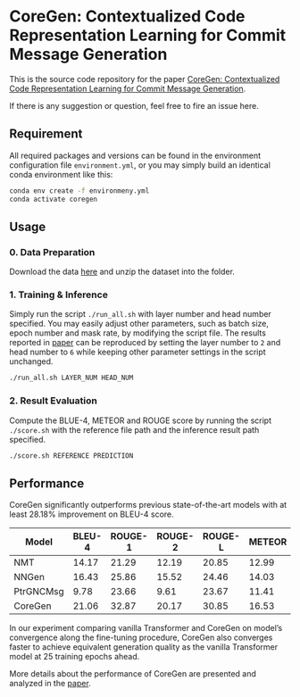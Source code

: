 # CoreGen: Contextualized Code Representation Learning for Commit Message Generation
This is the source code repository for the paper [CoreGen: Contextualized Code Representation Learning for Commit Message Generation](https://arxiv.org/abs/2007.06934).

If there is any suggestion or question, feel free to fire an issue here.

## Requirement

All required packages and versions can be found in the environment configuration file `environment.yml`, or you may simply build an identical conda environment like this:

```bash
conda env create -f environmeny.yml
conda activate coregen
```

## Usage
### 0. Data Preparation

Download the data [here](https://mycuhk-my.sharepoint.com/:u:/g/personal/1155079751_link_cuhk_edu_hk/EXsJ_2t1qtJHlFz9FEQe3swBx-Atm31Sg0cBbiDq6dW7ag?e=lUTeQQ) and unzip the dataset into the folder.

### 1. Training & Inference
Simply run the script `./run_all.sh` with layer number and head number specified. You may easily adjust other parameters, such as batch size, epoch number and mask rate, by modifying the script file. The results reported in [paper](https://arxiv.org/abs/2007.06934) can be reproduced by setting the layer number to `2` and head number to `6` while keeping other parameter settings in the script unchanged.

```bash
./run_all.sh LAYER_NUM HEAD_NUM
```

### 2. Result Evaluation

Compute the BLUE-4, METEOR and ROUGE score by running the script `./score.sh` with the reference file path and the inference result path specified. 

```bash
./score.sh REFERENCE PREDICTION
```
## Performance
CoreGen significantly outperforms previous state-of-the-art models with at least 28.18% improvement on BLEU-4 score. 

| Model     | BLEU-4 | ROUGE-1 | ROUGE-2 | ROUGE-L | METEOR |
| --------- | ------ | ------- | ------- | ------- | ------ |
| NMT       | 14.17  | 21.29   | 12.19   | 20.85   | 12.99  |
| NNGen     | 16.43  | 25.86   | 15.52   | 24.46   | 14.03  |
| PtrGNCMsg | 9.78   | 23.66   | 9.61    | 23.67   | 11.41  |
| CoreGen   | 21.06  | 32.87   | 20.17   | 30.85   | 16.53  |

In our experiment comparing vanilla Transformer and CoreGen on model’s convergence along the fine-tuning procedure, CoreGen also converges faster to achieve equivalent generation quality as the vanilla Transformer model at 25 training epochs ahead. 

More details about the performance of CoreGen are presented and analyzed in the [paper](https://arxiv.org/abs/2007.06934).
